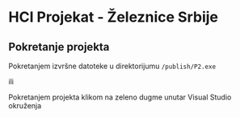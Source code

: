 # HCI Projekat - Železnice Srbije

## Pokretanje projekta
Pokretanjem izvršne datoteke u direktorijumu `/publish/P2.exe`

ili

Pokretanjem projekta klikom na zeleno dugme unutar Visual Studio okruženja
